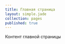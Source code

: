 ```yaml
---
title: Главная страница
layout: simple.jade
collection: pages
published: true
---
```


Контент главной страницы